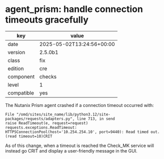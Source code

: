 [//]: # (werk v2)
# agent_prism: handle connection timeouts gracefully

key        | value
---------- | ---
date       | 2025-05-02T13:24:56+00:00
version    | 2.5.0b1
class      | fix
edition    | cre
component  | checks
level      | 1
compatible | yes

The Nutanix Prism agent crashed if a connection timeout occurred with:

```
File "/omd/sites/site_name/lib/python3.12/site-packages/requests/adapters.py", line 713, in send
raise ReadTimeout(e, request=request)
requests.exceptions.ReadTimeout: HTTPSConnectionPool(host='10.254.254.10', port=9440): Read timed out. (read timeout=10)CRIT
```

As of this change, when a timeout is reached the Check_MK service will instead go CRIT
and display a user-friendly message in the GUI.

